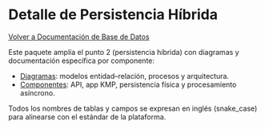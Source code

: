 # Detalle de Persistencia Híbrida

[Volver a Documentación de Base de Datos](../README.md)

Este paquete amplía el punto 2 (persistencia híbrida) con diagramas y documentación específica por componente:

- [Diagramas](./Diagramas/README.md): modelos entidad–relación, procesos y arquitectura.
- [Componentes](./Componentes/README.md): API, app KMP, persistencia física y procesamiento asíncrono.

Todos los nombres de tablas y campos se expresan en inglés (snake_case) para alinearse con el estándar de la plataforma.
